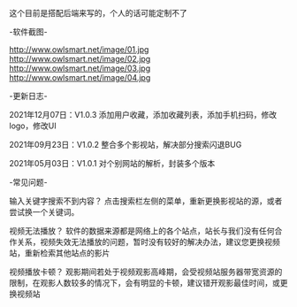 这个目前是搭配后端来写的，个人的话可能定制不了


-软件截图-

http://www.owlsmart.net/image/01.jpg
http://www.owlsmart.net/image/02.jpg
http://www.owlsmart.net/image/03.jpg
http://www.owlsmart.net/image/04.jpg
   
-更新日志-

2021年12月07日：V1.0.3
添加用户收藏，添加收藏列表，添加手机扫码，修改logo，修改UI

2021年09月23日：V1.0.2
整合多个影视站，解决部分搜索闪退BUG

2021年05月03日：V1.0.1
对个别网站的解析，封装多个版本

-常见问题-

输入关键字搜索不到内容？
点击搜索栏左侧的菜单，重新更换影视站的源，或者尝试换一个关键词。

视频无法播放？
软件的数据来源都是网络上的各个站点，站长与我们没有任何合作关系，视频失效无法播放的问题，暂时没有较好的解决办法，建议您更换视频站，重新检索其他站点的影片

视频播放卡顿？
观影期间若处于视频观影高峰期，会受视频站服务器带宽资源的限制，在观影人数较多的情况下，会有明显的卡顿，建议错开观影最佳时间，或更换视频站
